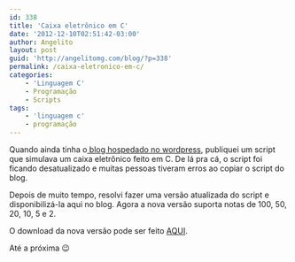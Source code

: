 ```yaml
---
id: 338
title: 'Caixa eletrônico em C'
date: '2012-12-10T02:51:42-03:00'
author: Angelito
layout: post
guid: 'http://angelitomg.com/blog/?p=338'
permalink: /caixa-eletronico-em-c/
categories:
    - 'Linguagem C'
    - Programação
    - Scripts
tags:
    - 'linguagem c'
    - programação
---
```


Quando ainda tinha o[ blog hospedado no wordpress](http://angelitomg.wordpress.com), publiquei um script que simulava um caixa eletrônico feito em C. De lá pra cá, o script foi ficando desatualizado e muitas pessoas tiveram erros ao copiar o script do blog.

Depois de muito tempo, resolvi fazer uma versão atualizada do script e disponibilizá-la aqui no blog. Agora a nova versão suporta notas de 100, 50, 20, 10, 5 e 2.

O download da nova versão pode ser feito [AQUI](https://angelitomg.com/downloads/caixa_eletronico.c).

Até a próxima 😉